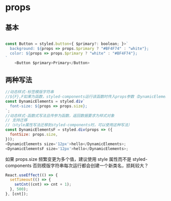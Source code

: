 # props

## 基本

```js

const Button = styled.button<{ $primary?: boolean; }>`
  background: ${props => props.$primary ? "#BF4F74" : "white"};
  color: ${props => props.$primary ? "white" : "#BF4F74"};
`
    <Button $primary>Primary</Button>

```

## 两种写法

```js
//动态样式-标签模版字符串
//${F},F如果为函数，styled-components运行该函数时传入props参数（DynamicElements使用时传入的props,<DynamicElements size='12px'>）
const DynamicElements = styled.div`
  font-size: ${props => props.size};
`;
//动态样式-函数式写法且传参为函数，返回数据要求为样式对象
// 支持迁移
//（style属性写法迁移到styled-components时，可以使用这种写法）
const DynamicElementsF = styled.div(props => ({
  fontSize: props.size,
}));
<DynamicElements size='12px'>hello</DynamicElements>;
<DynamicElementsF size='12px'>hello</DynamicElements>;
```

如果 props.size 频繁变更为多个值，建议使用 style 属性而不是 styled-components
否则模版字符串每次运行都会创建一个新类名，损耗较大？

```js
React.useEffect(() => {
  setTimeout(() => {
    setCnt((cnt) => cnt + 1);
  }, 500);
}, [cnt]);
```
